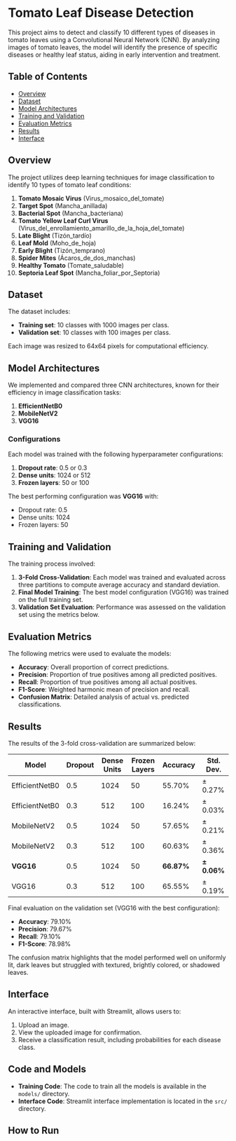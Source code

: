 # Tomato Leaf Disease Detection

This project aims to detect and classify 10 different types of diseases in tomato leaves using a Convolutional Neural Network (CNN). By analyzing images of tomato leaves, the model will identify the presence of specific diseases or healthy leaf status, aiding in early intervention and treatment.

## Table of Contents
- [Overview](#overview)
- [Dataset](#dataset)
- [Model Architectures](#model-architectures)
- [Training and Validation](#training-and-validation)
- [Evaluation Metrics](#evaluation-metrics)
- [Results](#results)
- [Interface](#interface)

## Overview
The project utilizes deep learning techniques for image classification to identify 10 types of tomato leaf conditions:
1. **Tomato Mosaic Virus** (Virus_mosaico_del_tomate)
2. **Target Spot** (Mancha_anillada)
3. **Bacterial Spot** (Mancha_bacteriana)
4. **Tomato Yellow Leaf Curl Virus** (Virus_del_enrollamiento_amarillo_de_la_hoja_del_tomate)
5. **Late Blight** (Tizón_tardío)
6. **Leaf Mold** (Moho_de_hoja)
7. **Early Blight** (Tizón_temprano)
8. **Spider Mites** (Ácaros_de_dos_manchas)
9. **Healthy Tomato** (Tomate_saludable)
10. **Septoria Leaf Spot** (Mancha_foliar_por_Septoria)

## Dataset
The dataset includes:
- **Training set**: 10 classes with 1000 images per class.
- **Validation set**: 10 classes with 100 images per class.

Each image was resized to 64x64 pixels for computational efficiency.

## Model Architectures
We implemented and compared three CNN architectures, known for their efficiency in image classification tasks:
1. **EfficientNetB0**
2. **MobileNetV2**
3. **VGG16**

### Configurations
Each model was trained with the following hyperparameter configurations:
1. **Dropout rate**: 0.5 or 0.3
2. **Dense units**: 1024 or 512
3. **Frozen layers**: 50 or 100

The best performing configuration was **VGG16** with:
- Dropout rate: 0.5
- Dense units: 1024
- Frozen layers: 50

## Training and Validation
The training process involved:
1. **3-Fold Cross-Validation**: Each model was trained and evaluated across three partitions to compute average accuracy and standard deviation.
2. **Final Model Training**: The best model configuration (VGG16) was trained on the full training set.
3. **Validation Set Evaluation**: Performance was assessed on the validation set using the metrics below.

## Evaluation Metrics
The following metrics were used to evaluate the models:
- **Accuracy**: Overall proportion of correct predictions.
- **Precision**: Proportion of true positives among all predicted positives.
- **Recall**: Proportion of true positives among all actual positives.
- **F1-Score**: Weighted harmonic mean of precision and recall.
- **Confusion Matrix**: Detailed analysis of actual vs. predicted classifications.

## Results
The results of the 3-fold cross-validation are summarized below:

| Model            | Dropout | Dense Units | Frozen Layers | Accuracy  | Std. Dev.   |
|------------------|---------|-------------|---------------|-----------|-------------|
| EfficientNetB0   | 0.5     | 1024        | 50            | 55.70\%   | ± 0.27\%    |
| EfficientNetB0   | 0.3     | 512         | 100           | 16.24\%   | ± 0.03\%    |
| MobileNetV2      | 0.5     | 1024        | 50            | 57.65\%   | ± 0.21\%    |
| MobileNetV2      | 0.3     | 512         | 100           | 60.63\%   | ± 0.36\%    |
| **VGG16**        | 0.5     | 1024        | 50            | **66.87\%** | **± 0.06\%** |
| VGG16            | 0.3     | 512         | 100           | 65.55\%   | ± 0.19\%    |

Final evaluation on the validation set (VGG16 with the best configuration):
- **Accuracy**: 79.10%
- **Precision**: 79.67%
- **Recall**: 79.10%
- **F1-Score**: 78.98%

The confusion matrix highlights that the model performed well on uniformly lit, dark leaves but struggled with textured, brightly colored, or shadowed leaves.

## Interface
An interactive interface, built with Streamlit, allows users to:
1. Upload an image.
2. View the uploaded image for confirmation.
3. Receive a classification result, including probabilities for each disease class.

## Code and Models
- **Training Code**: The code to train all the models is available in the `models/` directory.
- **Interface Code**: Streamlit interface implementation is located in the `src/` directory.

## How to Run

